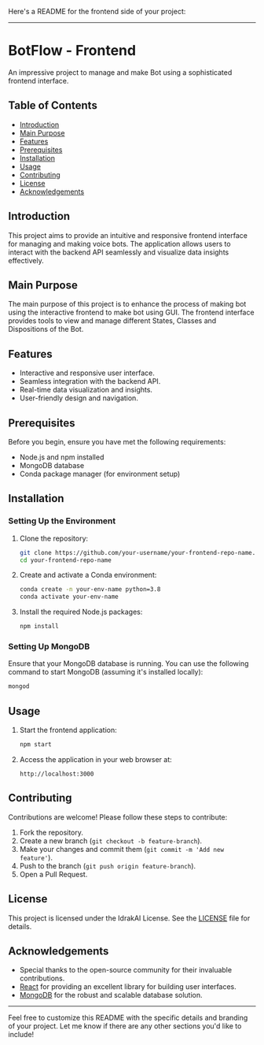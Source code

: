 Here's a README for the frontend side of your project:

---

# BotFlow - Frontend

An impressive project to manage and make Bot using a sophisticated frontend interface.

## Table of Contents

- [Introduction](#introduction)
- [Main Purpose](#main-purpose)
- [Features](#features)
- [Prerequisites](#prerequisites)
- [Installation](#installation)
- [Usage](#usage)
- [Contributing](#contributing)
- [License](#license)
- [Acknowledgements](#acknowledgements)

## Introduction

This project aims to provide an intuitive and responsive frontend interface for managing and making voice bots. The application allows users to interact with the backend API seamlessly and visualize data insights effectively.

## Main Purpose

The main purpose of this project is to enhance the process of making bot using the interactive frontend to make bot using GUI. The frontend interface provides tools to view and manage different States, Classes and Dispositions of the Bot.

## Features

- Interactive and responsive user interface.
- Seamless integration with the backend API.
- Real-time data visualization and insights.
- User-friendly design and navigation.

## Prerequisites

Before you begin, ensure you have met the following requirements:

- Node.js and npm installed
- MongoDB database
- Conda package manager (for environment setup)

## Installation

### Setting Up the Environment

1. Clone the repository:
   ```bash
   git clone https://github.com/your-username/your-frontend-repo-name.git
   cd your-frontend-repo-name
   ```

2. Create and activate a Conda environment:
   ```bash
   conda create -n your-env-name python=3.8
   conda activate your-env-name
   ```

3. Install the required Node.js packages:
   ```bash
   npm install
   ```

### Setting Up MongoDB

Ensure that your MongoDB database is running. You can use the following command to start MongoDB (assuming it's installed locally):

```bash
mongod
```

## Usage

1. Start the frontend application:
   ```bash
   npm start
   ```

2. Access the application in your web browser at:
   ```
   http://localhost:3000
   ```

## Contributing

Contributions are welcome! Please follow these steps to contribute:

1. Fork the repository.
2. Create a new branch (`git checkout -b feature-branch`).
3. Make your changes and commit them (`git commit -m 'Add new feature'`).
4. Push to the branch (`git push origin feature-branch`).
5. Open a Pull Request.

## License

This project is licensed under the IdrakAI License. See the [LICENSE](LICENSE) file for details.

## Acknowledgements

- Special thanks to the open-source community for their invaluable contributions.
- [React](https://reactjs.org/) for providing an excellent library for building user interfaces.
- [MongoDB](https://www.mongodb.com/) for the robust and scalable database solution.

---

Feel free to customize this README with the specific details and branding of your project. Let me know if there are any other sections you'd like to include!
